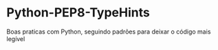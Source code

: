 # Python-PEP8-TypeHints
Boas praticas com Python, seguindo padrões para deixar o código mais legível
